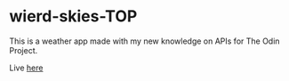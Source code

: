 # wierd-skies-TOP
This is a weather app made with my new knowledge on APIs for The Odin Project.

Live [here](https://ikem-coded-it.github.io/wierd-skies-TOP/)
